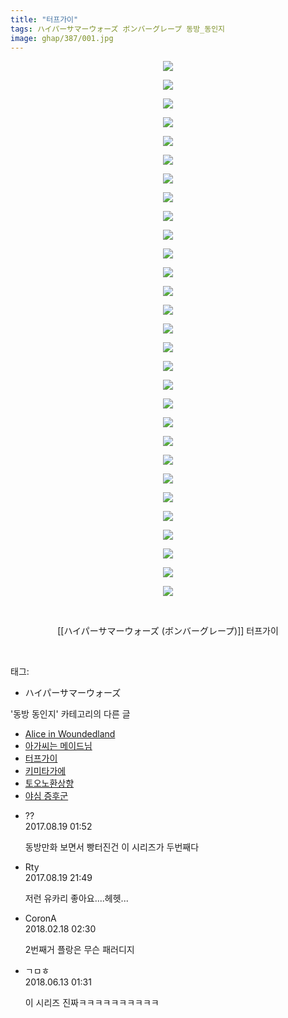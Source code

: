 ```yaml
---
title: "터프가이"
tags: ハイパーサマーウォーズ ボンバーグレープ 동방_동인지
image: ghap/387/001.jpg
---
```

<div class="article">
<p style="text-align: center; clear: none; float: none;"><img src="{{ site.nasurl }}/ghap/387/001.jpg"/></p>
<p style="text-align: center; clear: none; float: none;"><img src="{{ site.nasurl }}/ghap/387/002.jpg"/></p>
<p style="text-align: center; clear: none; float: none;"><img src="{{ site.nasurl }}/ghap/387/003.jpg"/></p>
<p style="text-align: center; clear: none; float: none;"><img src="{{ site.nasurl }}/ghap/387/004.jpg"/></p>
<p style="text-align: center; clear: none; float: none;"><img src="{{ site.nasurl }}/ghap/387/005.jpg"/></p>
<p style="text-align: center; clear: none; float: none;"><img src="{{ site.nasurl }}/ghap/387/006.jpg"/></p>
<p style="text-align: center; clear: none; float: none;"><img src="{{ site.nasurl }}/ghap/387/007.jpg"/></p>
<p style="text-align: center; clear: none; float: none;"><img src="{{ site.nasurl }}/ghap/387/008.jpg"/></p>
<p style="text-align: center; clear: none; float: none;"><img src="{{ site.nasurl }}/ghap/387/009.jpg"/></p>
<p style="text-align: center; clear: none; float: none;"><img src="{{ site.nasurl }}/ghap/387/010.jpg"/></p>
<p style="text-align: center; clear: none; float: none;"><img src="{{ site.nasurl }}/ghap/387/011.jpg"/></p>
<p style="text-align: center; clear: none; float: none;"><img src="{{ site.nasurl }}/ghap/387/012.jpg"/></p>
<p style="text-align: center; clear: none; float: none;"><img src="{{ site.nasurl }}/ghap/387/013.jpg"/></p>
<p style="text-align: center; clear: none; float: none;"><img src="{{ site.nasurl }}/ghap/387/014.jpg"/></p>
<p style="text-align: center; clear: none; float: none;"><img src="{{ site.nasurl }}/ghap/387/015.jpg"/></p>
<p style="text-align: center; clear: none; float: none;"><img src="{{ site.nasurl }}/ghap/387/016.jpg"/></p>
<p style="text-align: center; clear: none; float: none;"><img src="{{ site.nasurl }}/ghap/387/017.jpg"/></p>
<p style="text-align: center; clear: none; float: none;"><img src="{{ site.nasurl }}/ghap/387/018.jpg"/></p>
<p style="text-align: center; clear: none; float: none;"><img src="{{ site.nasurl }}/ghap/387/019.jpg"/></p>
<p style="text-align: center; clear: none; float: none;"><img src="{{ site.nasurl }}/ghap/387/020.jpg"/></p>
<p style="text-align: center; clear: none; float: none;"><img src="{{ site.nasurl }}/ghap/387/021.jpg"/></p>
<p style="text-align: center; clear: none; float: none;"><img src="{{ site.nasurl }}/ghap/387/022.jpg"/></p>
<p style="text-align: center; clear: none; float: none;"><img src="{{ site.nasurl }}/ghap/387/023.jpg"/></p>
<p style="text-align: center; clear: none; float: none;"><img src="{{ site.nasurl }}/ghap/387/024.jpg"/></p>
<p style="text-align: center; clear: none; float: none;"><img src="{{ site.nasurl }}/ghap/387/025.jpg"/></p>
<p style="text-align: center; clear: none; float: none;"><img src="{{ site.nasurl }}/ghap/387/026.jpg"/></p>
<p style="text-align: center; clear: none; float: none;"><img src="{{ site.nasurl }}/ghap/387/027.jpg"/></p>
<p style="text-align: center; clear: none; float: none;"><img src="{{ site.nasurl }}/ghap/387/028.jpg"/></p>
<p style="text-align: center; clear: none; float: none;"><img src="{{ site.nasurl }}/ghap/387/029.jpg"/></p>
<p style="text-align: center; clear: none; float: none;"><br/></p>
<p style="text-align: center; clear: none; float: none;">[[ハイパーサマーウォーズ (ボンバーグレープ)]] 터프가이</p>
<p><br/></p>
</div><div class="tagTrail">
<p>태그: </p>
<ul>
<li>ハイパーサマーウォーズ</li>
</ul>
</div><div class="another">
<p>'동방 동인지' 카테고리의 다른 글</p>
<ul>
<li><a href="/2016-06-21-ghap_389">Alice in Woundedland</a></li>
<li><a href="/2016-06-21-ghap_388">아가씨는 메이드님</a></li>
<li><a href="/2016-06-21-ghap_387">터프가이</a></li>
<li><a href="/2016-06-21-ghap_386">키미타가에</a></li>
<li><a href="/2016-06-20-ghap_385">토오노환상향</a></li>
<li><a href="/2016-06-20-ghap_384">야심 증후군</a></li>
</ul>
</div><div class="cb_module cb_fluid">
<div class="cb_wrt cb_profile">
<div class="comment">
<ul>
<li class="cb_thumb_off" id="comment15063168">
<div class="cb_comment_area">
<div class="cb_info_area">
<div class="cb_section">
<span class="cb_nick_name">??</span>
</div>
<div class="cb_section">
<span class="cb_date">2017.08.19 01:52 </span>
</div>
</div>
<div class="cb_dsc_comment">
<p class="cb_dsc">
											동방만화 보면서 빵터진건 이 시리즈가 두번째다
										</p>
</div>
</div></li>
<li class="cb_thumb_off" id="comment15063821">
<div class="cb_comment_area">
<div class="cb_info_area">
<div class="cb_section">
<span class="cb_nick_name">Rty</span>
</div>
<div class="cb_section">
<span class="cb_date">2017.08.19 21:49 </span>
</div>
</div>
<div class="cb_dsc_comment">
<p class="cb_dsc">
											저런 유카리 좋아요....헤헷...
										</p>
</div>
</div></li>
<li class="cb_thumb_off" id="comment15201221">
<div class="cb_comment_area">
<div class="cb_info_area">
<div class="cb_section">
<span class="cb_nick_name">CoronA</span>
</div>
<div class="cb_section">
<span class="cb_date">2018.02.18 02:30 </span>
</div>
</div>
<div class="cb_dsc_comment">
<p class="cb_dsc">
											2번째거 플랑은 무슨 패러디지
										</p>
</div>
</div></li>
<li class="cb_thumb_off" id="comment15269904">
<div class="cb_comment_area">
<div class="cb_info_area">
<div class="cb_section">
<span class="cb_nick_name">ㄱㅁㅎ</span>
</div>
<div class="cb_section">
<span class="cb_date">2018.06.13 01:31 </span>
</div>
</div>
<div class="cb_dsc_comment">
<p class="cb_dsc">
											이 시리즈 진짜ㅋㅋㅋㅋㅋㅋㅋㅋㅋㅋ
										</p>
</div>
</div></li>
</ul>
</div>
</div><!-- commentList close -->
</div>